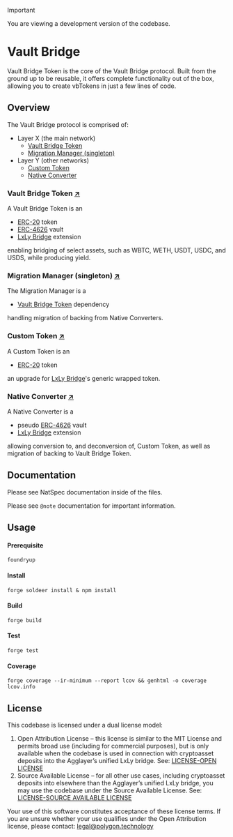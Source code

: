 > [!IMPORTANT]
> You are viewing a development version of the codebase.

# Vault Bridge

Vault Bridge Token is the core of the Vault Bridge protocol. Built from the ground up to be reusable, it offers complete functionality out of the box, allowing you to create vbTokens in just a few lines of code.

## Overview

The Vault Bridge protocol is comprised of:

- Layer X (the main network)
  - [Vault Bridge Token](#vault-bridge-token-)
  - [Migration Manager (singleton)](#migration-manager-singleton-)
- Layer Y (other networks)
  - [Custom Token](#custom-token-)
  - [Native Converter](#native-converter-)

### Vault Bridge Token [↗](src/VaultBridgeToken.sol)

A Vault Bridge Token is an

- [ERC-20](https://eips.ethereum.org/EIPS/eip-20) token
- [ERC-4626](https://eips.ethereum.org/EIPS/eip-4626) vault
- [LxLy Bridge](https://github.com/0xPolygonHermez/zkevm-contracts) extension

enabling bridging of select assets, such as WBTC, WETH, USDT, USDC, and USDS, while producing yield.

### Migration Manager (singleton) [↗](src/MigrationManager.sol)

The Migration Manager is a

- [Vault Bridge Token](#vault-bridge-token-) dependency

handling migration of backing from Native Converters.

### Custom Token [↗](src/CustomToken.sol)

A Custom Token is an

- [ERC-20](https://eips.ethereum.org/EIPS/eip-20) token

an upgrade for [LxLy Bridge](https://github.com/0xPolygonHermez/zkevm-contracts)'s generic wrapped token.

### Native Converter [↗](src/NativeConverter.sol)

A Native Converter is a

- pseudo [ERC-4626](https://eips.ethereum.org/EIPS/eip-4626) vault
- [LxLy Bridge](https://github.com/0xPolygonHermez/zkevm-contracts) extension

allowing conversion to, and deconversion of, Custom Token, as well as migration of backing to Vault Bridge Token.

## Documentation

Please see NatSpec documentation inside of the files.

Please see `@note` documentation for important information.

## Usage

#### Prerequisite

```
foundryup
```

#### Install

```
forge soldeer install & npm install
```

#### Build

```
forge build
```

#### Test

```
forge test
```

#### Coverage

```
forge coverage --ir-minimum --report lcov && genhtml -o coverage lcov.info
```

## License

This codebase is licensed under a dual license model:

1. Open Attribution License – this license is similar to the MIT License and permits broad 
use (including for commercial purposes), but is only available when the codebase is used in 
connection with cryptoasset deposits into the Agglayer’s unified LxLy bridge. See: [LICENSE-OPEN LICENSE](<LICENSE-OPEN LICENSE>)
2. Source Available License – for all other use cases, including cryptoasset deposits into 
elsewhere than the Agglayer’s unified LxLy bridge, you may use the codebase under the Source 
Available License. See: [LICENSE-SOURCE AVAILABLE LICENSE](<LICENSE-SOURCE AVAILABLE LICENSE>)

Your use of this software constitutes acceptance of these license terms. If you are unsure whether
your use qualifies under the Open Attribution license, please contact: legal@polygon.technology